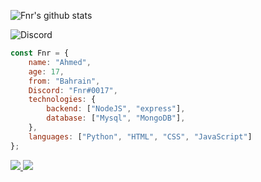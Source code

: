 ![Fnr's github stats](https://github-readme-stats.vercel.app/api?username=FnrDev&count_private=true&show_icons=true&theme=radical)

![Discord](https://discord.c99.nl/widget/theme-1/596227913209217024.png)

```js
const Fnr = {
    name: "Ahmed",
    age: 17,
    from: "Bahrain",
    Discord: "Fnr#0017",
    technologies: {
        backend: ["NodeJS", "express"],
        database: ["Mysql", "MongoDB"],
    },
    languages: ["Python", "HTML", "CSS", "JavaScript"]
};
```

<a href="https://github.com/FnrDev?tab=followers">
  <img src="https://img.shields.io/github/followers/FnrDev">
</a>
<a href="https://github.com/FnrDev">
   <img src="https://komarev.com/ghpvc/?username=FnrDev">
</a>
